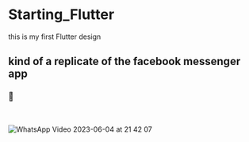 # Starting_Flutter
this is my first Flutter design 
## kind of a replicate of the facebook messenger app
### 🎥
<br> 


![WhatsApp Video 2023-06-04 at 21 42 07](https://github.com/omar546/Starting_Flutter/assets/71936776/50493831-1e5a-4593-9330-03ade203e672)
